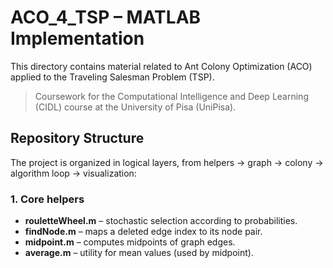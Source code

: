 # ACO_4_TSP – MATLAB Implementation

This directory contains material related to Ant Colony Optimization (ACO) 
applied to the Traveling Salesman Problem (TSP).

> Coursework for the Computational Intelligence and Deep Learning (CIDL) 
course at the University of Pisa (UniPisa).

## Repository Structure

The project is organized in logical layers, from helpers → graph → 
colony → algorithm loop → visualization:

### 1. Core helpers
- **rouletteWheel.m** – stochastic selection according to probabilities.  
- **findNode.m** – maps a deleted edge index to its node pair.  
- **midpoint.m** – computes midpoints of graph edges.  
- **average.m** – utility for mean values (used by midpoint).

